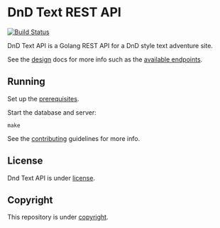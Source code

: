 # DnD Text REST API

[![Build Status](https://travis-ci.org/andrew-boutin/dndtextapi.svg?branch=master)](https://travis-ci.org/andrew-boutin/dndtextapi)

DnD Text API is a Golang REST API for a DnD style text adventure site.

See the [design](docs/DESIGN.md) docs for more info such as the [available endpoints](docs/DESIGN.md#endpoints).

## Running

Set up the [prerequisites](docs/PREREQUISITES.md).

Start the database and server:

    make

See the [contributing](CONTRIBUTING.md) guidelines for more info.

## License

Dnd Text API is under [license](LICENSE).

## Copyright

This repository is under [copyright](COPYRIGHT.md).